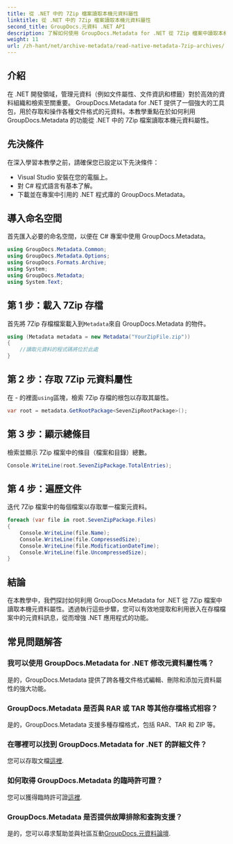```yaml
---
title: 從 .NET 中的 7Zip 檔案讀取本機元資料屬性
linktitle: 從 .NET 中的 7Zip 檔案讀取本機元資料屬性
second_title: GroupDocs.元資料 .NET API
description: 了解如何使用 GroupDocs.Metadata for .NET 從 7Zip 檔案中讀取本機元資料屬性。增強 .NET 應用程式的資料管理功能。
weight: 11
url: /zh-hant/net/archive-metadata/read-native-metadata-7zip-archives/
---
```

## 介紹
在 .NET 開發領域，管理元資料（例如文件屬性、文件資訊和標籤）對於高效的資料組織和檢索至關重要。 GroupDocs.Metadata for .NET 提供了一個強大的工具包，用於存取和操作各種文件格式的元資料。本教學重點在於如何利用 GroupDocs.Metadata 的功能從 .NET 中的 7Zip 檔案讀取本機元資料屬性。 
## 先決條件
在深入學習本教學之前，請確保您已設定以下先決條件：
- Visual Studio 安裝在您的電腦上。
- 對 C# 程式語言有基本了解。
- 下載並在專案中引用的 .NET 程式庫的 GroupDocs.Metadata。

## 導入命名空間
首先匯入必要的命名空間，以便在 C# 專案中使用 GroupDocs.Metadata。
```csharp
using GroupDocs.Metadata.Common;
using GroupDocs.Metadata.Options;
using GroupDocs.Formats.Archive;
using System;
using GroupDocs.Metadata;
using System.Text;
```
## 第 1 步：載入 7Zip 存檔
首先將 7Zip 存檔檔案載入到`Metadata`來自 GroupDocs.Metadata 的物件。
```csharp
using (Metadata metadata = new Metadata("YourZipFile.zip"))
{
    //讀取元資料的程式碼將位於此處
}
```
## 第 2 步：存取 7Zip 元資料屬性
在 - 的裡面`using`區塊，檢索 7Zip 存檔的根包以存取其屬性。
```csharp
var root = metadata.GetRootPackage<SevenZipRootPackage>();
```
## 第 3 步：顯示總條目
檢索並顯示 7Zip 檔案中的條目（檔案和目錄）總數。
```csharp
Console.WriteLine(root.SevenZipPackage.TotalEntries);
```
## 第 4 步：遍歷文件
迭代 7Zip 檔案中的每個檔案以存取單一檔案元資料。
```csharp
foreach (var file in root.SevenZipPackage.Files)
{
    Console.WriteLine(file.Name);
    Console.WriteLine(file.CompressedSize);
    Console.WriteLine(file.ModificationDateTime);
    Console.WriteLine(file.UncompressedSize);
}
```

## 結論
在本教學中，我們探討如何利用 GroupDocs.Metadata for .NET 從 7Zip 檔案中讀取本機元資料屬性。透過執行這些步驟，您可以有效地提取和利用嵌入在存檔檔案中的元資料訊息，從而增強 .NET 應用程式的功能。

## 常見問題解答
### 我可以使用 GroupDocs.Metadata for .NET 修改元資料屬性嗎？
是的，GroupDocs.Metadata 提供了跨各種文件格式編輯、刪除和添加元資料屬性的強大功能。
### GroupDocs.Metadata 是否與 RAR 或 TAR 等其他存檔格式相容？
是的，GroupDocs.Metadata 支援多種存檔格式，包括 RAR、TAR 和 ZIP 等。
### 在哪裡可以找到 GroupDocs.Metadata for .NET 的詳細文件？
您可以存取文檔[這裡](https://tutorials.groupdocs.com/metadata/net/).
### 如何取得 GroupDocs.Metadata 的臨時許可證？
您可以獲得臨時許可證[這裡](https://purchase.groupdocs.com/temporary-license/).
### GroupDocs.Metadata 是否提供故障排除和查詢支援？
是的，您可以尋求幫助並與社區互動[GroupDocs.元資料論壇](https://forum.groupdocs.com/c/metadata/14).